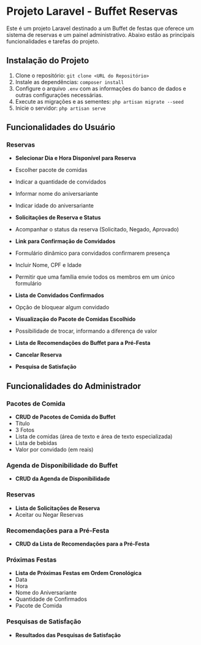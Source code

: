 # Projeto Laravel - Buffet Reservas

Este é um projeto Laravel destinado a um Buffet de festas que oferece um sistema de reservas e um painel administrativo. Abaixo estão as principais funcionalidades e tarefas do projeto.

## Instalação do Projeto
1. Clone o repositório: `git clone <URL do Repositório>`
2. Instale as dependências: `composer install`
3. Configure o arquivo `.env` com as informações do banco de dados e outras configurações necessárias.
4. Execute as migrações e as sementes: `php artisan migrate --seed`
5. Inicie o servidor: `php artisan serve`

## Funcionalidades do Usuário

### Reservas
-  **Selecionar Dia e Hora Disponível para Reserva**
  -  Escolher pacote de comidas
  -  Indicar a quantidade de convidados
  -  Informar nome do aniversariante
  -  Indicar idade do aniversariante

-  **Solicitações de Reserva e Status**
  -  Acompanhar o status da reserva (Solicitado, Negado, Aprovado)

-  **Link para Confirmação de Convidados**
  -  Formulário dinâmico para convidados confirmarem presença
  -  Incluir Nome, CPF e Idade
  -  Permitir que uma família envie todos os membros em um único formulário

-  **Lista de Convidados Confirmados**
  -  Opção de bloquear algum convidado

-  **Visualização do Pacote de Comidas Escolhido**
  -  Possibilidade de trocar, informando a diferença de valor

-  **Lista de Recomendações do Buffet para a Pré-Festa**

-  **Cancelar Reserva**

-  **Pesquisa de Satisfação**

## Funcionalidades do Administrador

### Pacotes de Comida
-  **CRUD de Pacotes de Comida do Buffet**
  -  Título
  -  3 Fotos
  -  Lista de comidas (área de texto e área de texto especializada)
  -  Lista de bebidas
  -  Valor por convidado (em reais)

### Agenda de Disponibilidade do Buffet
-  **CRUD da Agenda de Disponibilidade**

### Reservas
-  **Lista de Solicitações de Reserva**
  -  Aceitar ou Negar Reservas

### Recomendações para a Pré-Festa
-  **CRUD da Lista de Recomendações para a Pré-Festa**

### Próximas Festas
-  **Lista de Próximas Festas em Ordem Cronológica**
  -  Data
  -  Hora
  -  Nome do Aniversariante
  -  Quantidade de Confirmados
  -  Pacote de Comida

### Pesquisas de Satisfação
-  **Resultados das Pesquisas de Satisfação**

